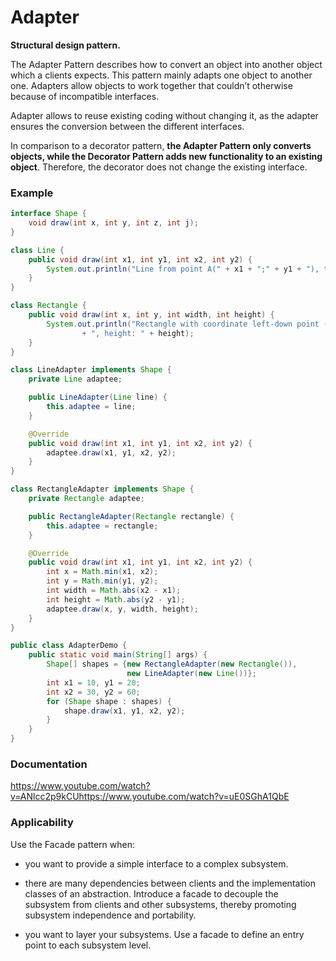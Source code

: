 # Adapter

**Structural design pattern.**

The Adapter Pattern describes how to convert an object into another object which a clients expects. This pattern mainly adapts one object to another one. Adapters allow objects to work together that couldn’t otherwise because of incompatible interfaces.

Adapter allows to reuse existing coding without changing it, as the adapter ensures the conversion between the different interfaces.

In comparison to a decorator pattern, **the Adapter Pattern only converts objects, while the Decorator Pattern adds new functionality to an existing object**. Therefore, the decorator does not change the existing interface.


### Example

``` Java
interface Shape {
    void draw(int x, int y, int z, int j);
}

class Line {
    public void draw(int x1, int y1, int x2, int y2) {
        System.out.println("Line from point A(" + x1 + ";" + y1 + "), to point B(" + x2 + ";" + y2 + ")");
    }
}

class Rectangle {
    public void draw(int x, int y, int width, int height) {
        System.out.println("Rectangle with coordinate left-down point (" + x + ";" + y + "), width: " + width
                + ", height: " + height);
    }
}

class LineAdapter implements Shape {
    private Line adaptee;

    public LineAdapter(Line line) {
        this.adaptee = line;
    }

    @Override
    public void draw(int x1, int y1, int x2, int y2) {
        adaptee.draw(x1, y1, x2, y2);
    }
}

class RectangleAdapter implements Shape {
    private Rectangle adaptee;

    public RectangleAdapter(Rectangle rectangle) {
        this.adaptee = rectangle;
    }

    @Override
    public void draw(int x1, int y1, int x2, int y2) {
        int x = Math.min(x1, x2);
        int y = Math.min(y1, y2);
        int width = Math.abs(x2 - x1);
        int height = Math.abs(y2 - y1);
        adaptee.draw(x, y, width, height);
    }
}

public class AdapterDemo {
    public static void main(String[] args) {
        Shape[] shapes = {new RectangleAdapter(new Rectangle()),
                          new LineAdapter(new Line())};
        int x1 = 10, y1 = 20;
        int x2 = 30, y2 = 60;
        for (Shape shape : shapes) {
            shape.draw(x1, y1, x2, y2);
        }
    }
}
```
### Documentation

https://www.youtube.com/watch?v=ANlcc2p9kCUhttps://www.youtube.com/watch?v=uE0SGhA1QbE

### Applicability

Use the Facade pattern when:

* you want to provide a simple interface to a complex subsystem. 

* there are many dependencies between clients and the implementation classes of an abstraction. Introduce a facade to decouple the subsystem from clients and other subsystems, thereby promoting subsystem independence and portability.

* you want to layer your subsystems. Use a facade to define an entry point to each subsystem level.
